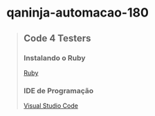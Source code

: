 # qaninja-automacao-180

>## Code 4 Testers
>### Instalando o Ruby
>[Ruby](https://rubyinstaller.org/downloads/)
>
>### IDE de Programação
>[Visual Studio Code](https://code.visualstudio.com/download)